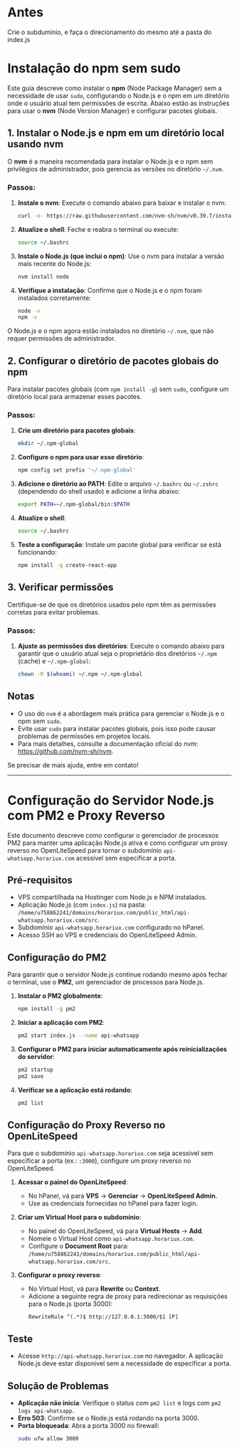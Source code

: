# Antes

Crie o subduminio, e faça o direcionamento do mesmo até a pasta do index.js

# Instalação do npm sem sudo

Este guia descreve como instalar o **npm** (Node Package Manager) sem a necessidade de usar `sudo`, configurando o Node.js e o npm em um diretório onde o usuário atual tem permissões de escrita. Abaixo estão as instruções para usar o **nvm** (Node Version Manager) e configurar pacotes globais.

## 1. Instalar o Node.js e npm em um diretório local usando nvm

O **nvm** é a maneira recomendada para instalar o Node.js e o npm sem privilégios de administrador, pois gerencia as versões no diretório `~/.nvm`.

### Passos:
1. **Instale o nvm**:
   Execute o comando abaixo para baixar e instalar o nvm:
   ```bash
   curl -o- https://raw.githubusercontent.com/nvm-sh/nvm/v0.39.7/install.sh | bash
   ```

2. **Atualize o shell**:
   Feche e reabra o terminal ou execute:
   ```bash
   source ~/.bashrc
   ```

3. **Instale o Node.js (que inclui o npm)**:
   Use o nvm para instalar a versão mais recente do Node.js:
   ```bash
   nvm install node
   ```

4. **Verifique a instalação**:
   Confirme que o Node.js e o npm foram instalados corretamente:
   ```bash
   node -v
   npm -v
   ```

O Node.js e o npm agora estão instalados no diretório `~/.nvm`, que não requer permissões de administrador.

## 2. Configurar o diretório de pacotes globais do npm

Para instalar pacotes globais (com `npm install -g`) sem `sudo`, configure um diretório local para armazenar esses pacotes.

### Passos:
1. **Crie um diretório para pacotes globais**:
   ```bash
   mkdir ~/.npm-global
   ```

2. **Configure o npm para usar esse diretório**:
   ```bash
   npm config set prefix '~/.npm-global'
   ```

3. **Adicione o diretório ao PATH**:
   Edite o arquivo `~/.bashrc` ou `~/.zshrc` (dependendo do shell usado) e adicione a linha abaixo:
   ```bash
   export PATH=~/.npm-global/bin:$PATH
   ```

4. **Atualize o shell**:
   ```bash
   source ~/.bashrc
   ```

5. **Teste a configuração**:
   Instale um pacote global para verificar se está funcionando:
   ```bash
   npm install -g create-react-app
   ```

## 3. Verificar permissões

Certifique-se de que os diretórios usados pelo npm têm as permissões corretas para evitar problemas.

### Passos:
1. **Ajuste as permissões dos diretórios**:
   Execute o comando abaixo para garantir que o usuário atual seja o proprietário dos diretórios `~/.npm` (cache) e `~/.npm-global`:
   ```bash
   chown -R $(whoami) ~/.npm ~/.npm-global
   ```

## Notas
- O uso do `nvm` é a abordagem mais prática para gerenciar o Node.js e o npm sem `sudo`.
- Evite usar `sudo` para instalar pacotes globais, pois isso pode causar problemas de permissões em projetos locais.
- Para mais detalhes, consulte a documentação oficial do nvm: https://github.com/nvm-sh/nvm.

Se precisar de mais ajuda, entre em contato!


-----------------------------------------------------------------------

# Configuração do Servidor Node.js com PM2 e Proxy Reverso

Este documento descreve como configurar o gerenciador de processos PM2 para manter uma aplicação Node.js ativa e como configurar um proxy reverso no OpenLiteSpeed para tornar o subdomínio `api-whatsapp.horariux.com` acessível sem especificar a porta.

## Pré-requisitos
- VPS compartilhada na Hostinger com Node.js e NPM instalados.
- Aplicação Node.js (com `index.js`) na pasta:  
  `/home/u758862241/domains/horariux.com/public_html/api-whatsapp.horariux.com/src`.
- Subdomínio `api-whatsapp.horariux.com` configurado no hPanel.
- Acesso SSH ao VPS e credenciais do OpenLiteSpeed Admin.

## Configuração do PM2

Para garantir que o servidor Node.js continue rodando mesmo após fechar o terminal, use o **PM2**, um gerenciador de processos para Node.js.

1. **Instalar o PM2 globalmente**:
   ```bash
   npm install -g pm2
   ```

2. **Iniciar a aplicação com PM2**:
   ```bash
   pm2 start index.js --name api-whatsapp
   ```

3. **Configurar o PM2 para iniciar automaticamente após reinicializações do servidor**:
   ```bash
   pm2 startup
   pm2 save
   ```

4. **Verificar se a aplicação está rodando**:
   ```bash
   pm2 list
   ```

## Configuração do Proxy Reverso no OpenLiteSpeed

Para que o subdomínio `api-whatsapp.horariux.com` seja acessível sem especificar a porta (ex.: `:3000`), configure um proxy reverso no OpenLiteSpeed.

1. **Acessar o painel do OpenLiteSpeed**:
   - No hPanel, vá para **VPS** → **Gerenciar** → **OpenLiteSpeed Admin**.
   - Use as credenciais fornecidas no hPanel para fazer login.

2. **Criar um Virtual Host para o subdomínio**:
   - No painel do OpenLiteSpeed, vá para **Virtual Hosts** → **Add**.
   - Nomeie o Virtual Host como `api-whatsapp.horariux.com`.
   - Configure o **Document Root** para:  
     `/home/u758862241/domains/horariux.com/public_html/api-whatsapp.horariux.com/src`.

3. **Configurar o proxy reverso**:
   - No Virtual Host, vá para **Rewrite** ou **Context**.
   - Adicione a seguinte regra de proxy para redirecionar as requisições para o Node.js (porta 3000):
     ```
     RewriteRule ^(.*)$ http://127.0.0.1:3000/$1 [P]
     ```


## Teste
- Acesse `http://api-whatsapp.horariux.com` no navegador. A aplicação Node.js deve estar disponível sem a necessidade de especificar a porta.

## Solução de Problemas
- **Aplicação não inicia**: Verifique o status com `pm2 list` e logs com `pm2 logs api-whatsapp`.
- **Erro 503**: Confirme se o Node.js está rodando na porta 3000.
- **Porta bloqueada**: Abra a porta 3000 no firewall:
  ```bash
  sudo ufw allow 3000
  ```

